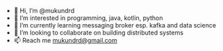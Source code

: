 - 👋 Hi, I’m @mukundrd
- 👀 I’m interested in programming, java, kotlin, python
- 🌱 I’m currently learning messaging broker esp. kafka and data science
- 💞️ I’m looking to collaborate on building distributed systems
- 📫 Reach me mukundrd@gmail.com

<!---
mukundrd/mukundrd is a ✨ special ✨ repository because its `README.md` (this file) appears on your GitHub profile.
You can click the Preview link to take a look at your changes.
--->
